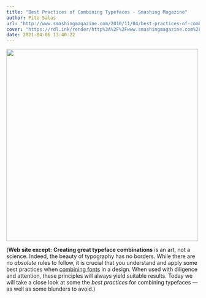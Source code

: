 ```yaml
---
title: "Best Practices of Combining Typefaces - Smashing Magazine"
author: Pito Salas
url: "http://www.smashingmagazine.com/2010/11/04/best-practices-of-combining-typefaces" 
cover: "https://rdl.ink/render/http%3A%2F%2Fwww.smashingmagazine.com%2F2010%2F11%2F04%2Fbest-practices-of-combining-typefaces" 
date: 2021-04-06 13:40:22
---
```

<img src=https://rdl.ink/render/http%3A%2F%2Fwww.smashingmagazine.com%2F2010%2F11%2F04%2Fbest-practices-of-combining-typefaces width="500">



(**Web site except:** **Creating great typeface combinations** is an art, not a science. Indeed, the beauty of typography has no borders. While there are no _absolute_ rules to follow, it is crucial that you understand and apply some best practices when [combining fonts](https://www.smashingmagazine.com/2007/08/80-beautiful-fonts-typefaces-for-professional-design/) in a design. When used with diligence and attention, these principles will always yield suitable results. Today we will take a close look at some the _best practices_ for combining typefaces — as well as some blunders to avoid.) 

